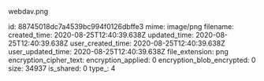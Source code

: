 webdav.png

id: 88745018dc7a4539bc994f0126dbffe3
mime: image/png
filename: 
created_time: 2020-08-25T12:40:39.638Z
updated_time: 2020-08-25T12:40:39.638Z
user_created_time: 2020-08-25T12:40:39.638Z
user_updated_time: 2020-08-25T12:40:39.638Z
file_extension: png
encryption_cipher_text: 
encryption_applied: 0
encryption_blob_encrypted: 0
size: 34937
is_shared: 0
type_: 4